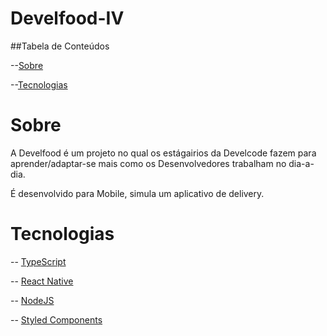 # Develfood-IV

##Tabela de Conteúdos 

  --[Sobre](#Sobre)<p></p>
  --[Tecnologias](#Sobre)

# Sobre

A Develfood é um projeto no qual os estágairios da Develcode fazem para aprender/adaptar-se mais como
os Desenvolvedores trabalham no dia-a-dia.

É desenvolvido para Mobile, simula um aplicativo de delivery.

# Tecnologias

-- [TypeScript](https://www.typescriptlang.org/)<p></p>
-- [React Native](https://reactnative.dev/)<p></p>
-- [NodeJS](https://nodejs.org/en/)<p></p>
-- [Styled Components](https://styled-components.com/)<p></p>

